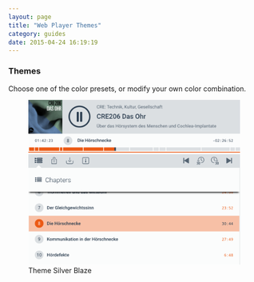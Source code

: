 ```yaml
---
layout: page
title: "Web Player Themes"
category: guides
date: 2015-04-24 16:19:19
---
```


### Themes
Choose one of the color presets, or modify your own color combination.
<figure>
  <img src="/assets/examples/theme.png" alt="Podlove Web Player Themes" class="fullwidth-img shadow">
  <figcaption>Theme Silver Blaze</figcaption>
</figure>
<caption>
